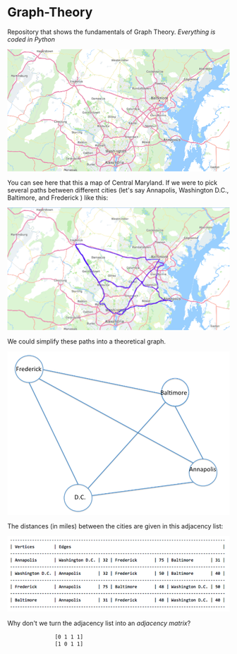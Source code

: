 # Graph-Theory
Repository that shows the fundamentals of Graph Theory. *Everything is coded in Python*


![alt text](https://github.com/killeandrew/Graph-Theory/blob/main/Screen%20Shot%202020-12-18%20at%206.50.52%20PM.png)


You can see here that this a map of Central Maryland. If we were to pick several paths between different cities (let's say Annapolis, Washington D.C., Baltimore, and Frederick ) like this:

![alt text](https://github.com/killeandrew/Graph-Theory/blob/main/Screen%20Shot%202020-12-18%20at%207.25.20%20PM.png)

We could simplify these paths into a theoretical graph.

![alt text](https://github.com/killeandrew/Graph-Theory/blob/main/Screen%20Shot%202020-12-18%20at%207.39.52%20PM.png)

The distances (in miles) between the cities are given in this adjacency list:

![alt text](https://github.com/killeandrew/Graph-Theory/blob/main/Screen%20Shot%202020-12-18%20at%208.46.42%20PM.png)

Why don't we turn the adjacency list into an *adjacency matrix*?

                   [0 1 1 1]
                   [1 0 1 1]
                   
